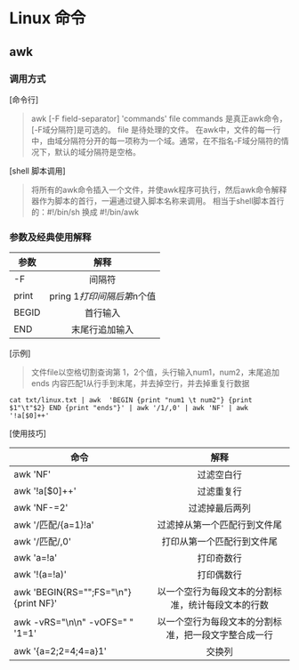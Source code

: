 # Linux 命令

## awk 

### 调用方式

[命令行]
>awk [-F  field-separator]  'commands'  file
commands 是真正awk命令，[-F域分隔符]是可选的。 file 是待处理的文件。
在awk中，文件的每一行中，由域分隔符分开的每一项称为一个域。通常，在不指名-F域分隔符的情况下，默认的域分隔符是空格。

[shell 脚本调用]
>将所有的awk命令插入一个文件，并使awk程序可执行，然后awk命令解释器作为脚本的首行，一遍通过键入脚本名称来调用。
相当于shell脚本首行的：#!/bin/sh  换成 #!/bin/awk

### 参数及经典使用解释

|参数|解释|
|----|:----:|
|-F|间隔符|
|print| pring $1 打印间隔后第$n个值|
|BEGID| 首行输入|
|END|末尾行追加输入|


[示例] 
>文件file以空格切割查询第 1，2个值，头行输入num1，num2，末尾追加ends
内容匹配1从行手到末尾，并去掉空行，并去掉重复行数据
```shell
cat txt/linux.txt | awk  'BEGIN {print "num1 \t num2"} {print $1"\t"$2} END {print "ends"}' | awk '/1/,0' | awk 'NF' | awk '!a[$0]++'
```

[使用技巧]

|命令|解释|
|----|:----:|
|awk 'NF'|过滤空白行|
|awk '!a[$0]++'|过滤重复行|
|awk 'NF-=2'|过滤掉最后两列|
|awk '/匹配/{a=1}!a'|过滤掉从第一个匹配行到文件尾|
|awk '/匹配/,0'|打印从第一个匹配行到文件尾|
|awk 'a=!a'|打印奇数行|
|awk '!(a=!a)' | 打印偶数行|
|awk 'BEGIN{RS="";FS="\n"}{print NF}'|以一个空行为每段文本的分割标准，统计每段文本的行数|
|awk -vRS="\n\n" -vOFS=" " '$1=$1'|以一个空行为每段文本的分割标准，把一段文字整合成一行|
|awk '{a=$2;$2=$4;$4=a}1'|交换列|
